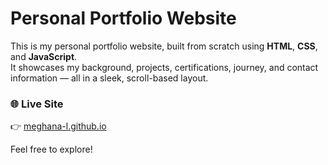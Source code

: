 # Personal Portfolio Website

This is my personal portfolio website, built from scratch using **HTML**, **CSS**, and **JavaScript**.  
It showcases my background, projects, certifications, journey, and contact information — all in a sleek, scroll-based layout.

### 🌐 Live Site  
👉 [meghana-l.github.io](https://meghana-l.github.io/)

Feel free to explore!
